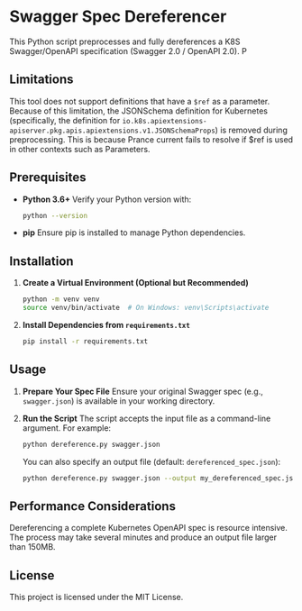 # Swagger Spec Dereferencer

This Python script preprocesses and fully dereferences a K8S Swagger/OpenAPI specification (Swagger 2.0 / OpenAPI 2.0). P

## Limitations
This tool does not support definitions that have a `$ref` as a parameter. Because of this limitation, the JSONSchema definition for Kubernetes (specifically, the definition for `io.k8s.apiextensions-apiserver.pkg.apis.apiextensions.v1.JSONSchemaProps`) is removed during preprocessing. This is because Prance current fails to resolve if $ref is used in other contexts such as Parameters.

## Prerequisites

-   **Python 3.6+** Verify your Python version with:

    ```bash
    python --version
    ```

-   **pip**
    Ensure pip is installed to manage Python dependencies.

## Installation

1.  **Create a Virtual Environment (Optional but Recommended)**

    ```bash
    python -m venv venv
    source venv/bin/activate  # On Windows: venv\Scripts\activate
    ```

2.  **Install Dependencies from `requirements.txt`**

    ```bash
    pip install -r requirements.txt
    ```

## Usage

1.  **Prepare Your Spec File**
    Ensure your original Swagger spec (e.g., `swagger.json`) is available in your working directory.

2.  **Run the Script**
    The script accepts the input file as a command-line argument. For example:

    ```bash
    python dereference.py swagger.json
    ```

    You can also specify an output file (default: `dereferenced_spec.json`):

    ```bash
    python dereference.py swagger.json --output my_dereferenced_spec.json
    ```

## Performance Considerations

Dereferencing a complete Kubernetes OpenAPI spec is resource intensive. The process may take several minutes and produce an output file larger than 150MB.

## License

This project is licensed under the MIT License.
